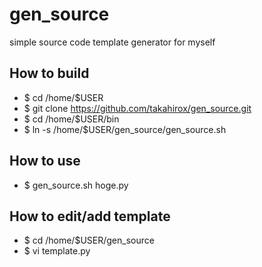 # gen_source
simple source code template generator for myself

## How to build

- $ cd /home/$USER
- $ git clone https://github.com/takahirox/gen_source.git
- $ cd /home/$USER/bin
- $ ln -s /home/$USER/gen_source/gen_source.sh

## How to use

- $ gen_source.sh hoge.py

## How to edit/add template

- $ cd /home/$USER/gen_source
- $ vi template.py

